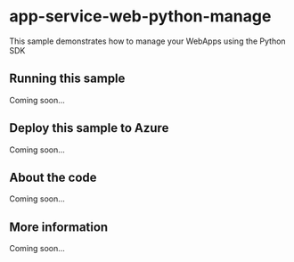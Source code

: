 # app-service-web-python-manage
This sample demonstrates how to manage your WebApps using the Python SDK
## Running this sample
Coming soon...
## Deploy this sample to Azure
Coming soon...
## About the code
Coming soon...
## More information
Coming soon...